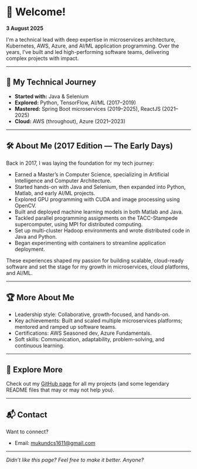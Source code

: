 # 👋 Welcome!

**3 August 2025**

I'm a technical lead with deep expertise in microservices architecture, Kubernetes, AWS, Azure, and AI/ML application programming. Over the years, I've built and led high-performing software teams, delivering complex projects with impact.

---

## 🚀 My Technical Journey

- **Started with:** Java & Selenium
- **Explored:** Python, TensorFlow, AI/ML (2017–2019)
- **Mastered:** Spring Boot microservices (2019–2025), ReactJS (2021–2025)
- **Cloud:** AWS (throughout), Azure (2021–2023)

---

## 🛠️ About Me (2017 Edition — The Early Days)

Back in 2017, I was laying the foundation for my tech journey:

- Earned a Master’s in Computer Science, specializing in Artificial Intelligence and Computer Architecture.
- Started hands-on with Java and Selenium, then expanded into Python, Matlab, and early AI/ML projects.
- Explored GPU programming with CUDA and image processing using OpenCV.
- Built and deployed machine learning models in both Matlab and Java.
- Tackled parallel programming assignments on the TACC-Stampede supercomputer, using MPI for distributed computing.
- Set up multi-cluster Hadoop environments and wrote distributed code in Java and Python.
- Began experimenting with containers to streamline application deployment.

These experiences shaped my passion for building scalable, cloud-ready software and set the stage for my growth in microservices, cloud platforms, and AI/ML.

---

## 🏆 More About Me

- Leadership style: Collaborative, growth-focused, and hands-on.
- Key achievements: Built and scaled multiple microservices platforms; mentored and ramped up software teams.
- Certifications: AWS Seasoned dev, Azure Fundamentals.
- Soft skills: Communication, adaptability, problem-solving, and continuous learning.

---

## 📂 Explore More

Check out my [GitHub page](https://www.github.com/mukundcs1611) for all my projects (and some legendary README files that may or may not help you).

---

## 📬 Contact

Want to connect?

- Email: mukundcs1611@gmail.com

---

*Didn’t like this page? Feel free to make it better. Anyone?*
